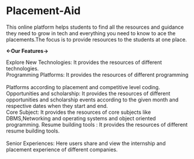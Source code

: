 # Placement-Aid
This online platform helps students to find all the resources and guidance they need to grow in tech and everything you need to know to ace the placements.The focus is to provide resources to the students at one place.

<b><-Our Features-></b>

Explore New Technologies: It  provides the resources of different technologies.<br>
Programming Platforms: It  provides the resources of different programming<br>      
Platforms according to placement and competitive level coding.<br>
Opportunities and scholarship: It  provides the resources of different opportunities and scholarship events according to the given month and respective dates when they start and end.<br>
Core Subject: It provides the resources of core subjects like DBMS,Networking and operating systems and object oriented programming.
Resume building tools : It  provides the resources of different resume building tools.<br>										
Senior Experiences: Here users  share and view  the internship and placement experience of different companies. 
  
  
